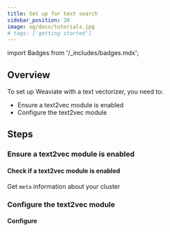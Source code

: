 ```yaml
---
title: Set up for text search
sidebar_position: 20
image: og/docs/tutorials.jpg
# tags: ['getting started']
---
```

import Badges from '/_includes/badges.mdx';

<Badges/>


## Overview

To set up Weaviate with a text vectorizer, you need to:
- Ensure a text2vec module is enabled
- Configure the text2vec module


## Steps

### Ensure a text2vec module is enabled

#### Check if a text2vec module is enabled

Get `meta` information about your cluster

### Configure the text2vec module

#### Configure
